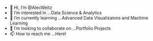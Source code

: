 - 👋 Hi, I’m @AlecWeltz
- 👀 I’m interested in ...Data Science & Analytics
- 🌱 I’m currently learning ...Advanced Data Visualizaions and Machine Learning
- 💞️ I’m looking to collaborate on ...Portfolio Projects
- 📫 How to reach me ...Here!

<!---
AlecWeltz/AlecWeltz is a ✨ special ✨ repository because its `README.md` (this file) appears on your GitHub profile.
You can click the Preview link to take a look at your changes.
--->
